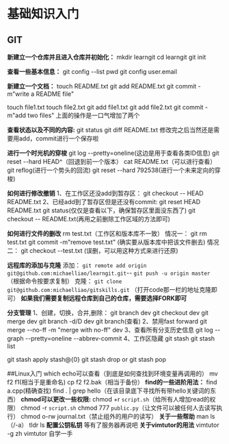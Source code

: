  # 基础知识入门
## GIT
__新建立一个仓库并且进入仓库并初始化：__
mkdir learngit
cd learngit
git init

__查看一些基本信息：__
git config --list
pwd
git config user.email

__新建立一个文档：__
touch README.txt
git add README.txt
git commit -m"write a README file"

touch file1.txt
touch file2.txt
git add file1.txt
git add file2.txt
git commit -m"add two files"
上面的操作是一口气增加了两个

__查看状态以及不同的内容:__
git status
git diff README.txt
修改完之后当然还是需要用add，commit进行一个保存啦

__进行一个时光机的穿梭__
git log --pretty=oneline(这边是用于查看各类ID信息)
git reset --hard HEAD^（回退到前一个版本）
cat README.txt（可以进行查看）
git reflog(进行一个势头的回流)
git reset --hard 792538(进行一个未来定向的穿梭)

__如何进行修改撤销__
1、在工作区还没add到暂存区：
git checkout -- HEAD README.txt
2、已经add到了暂存区但是还没有commit:
git reset HEAD README.txt
git status(仅仅是查看以下，确保暂存区里面没东西了)
git checkout -- README.txt(再用之前删除工作区域的方法即可)

__如何进行文件的删改__
rm test.txt（工作区和版本库不一致）
情况一：
git rm test.txt
git commit -m"remove test.txt"
(确实要从版本库中把该文件删去)
情况二：
git checkout --test.txt
(误删，可以用这种方式来进行还原)

__远程库的添加与克隆__
添加：
`git remote add origin git@github.com:michaelliao/learngit.git`--
`git push -u origin master`
（根据命令按要求复制）
克隆：
`git clone git@github.com:michaelliao/gitskills.git`
（打开code那一栏的地址克隆即可）
__如果我们需要复制远程仓库到自己的仓库，需要选择FORK即可__

__分支管理__
1、创建，切换，合并,删除：
git branch dev
git checkout dev
git merge dev
git branch -d/D dev
git branch(查看)
2、禁用fast forward
git merge --no-ff -m "merge with no-ff" dev
3、查看所有分支历史信息
git log --graph --pretty=oneline --abbrev-commit
4、工作区隐藏
git stash
git stash list

git stash apply stash@{0}
git stash drop
or
git stash pop 

##Linux入门
which echo可以查看（到底是如何查找到环境变量再调用的）
mv f2 f1(相当于是重命名)
cp f2 f2.bak（相当于备份）
__find的一些进阶用法：__
find a.cpp(精确查找)
find . | grep hello（在该目录底下寻找所有带hello关键词的东西）
__chmod可以更改一些权限:__
chmod +r `script.sh`（给所有人增加read的权限）
chmod -r `script.sh`
chmod 777 `public.py`（让文件可以被任何人去读写执行）
chmod o-rw journal.txt（禁止组外的用户的读写）
__关于一些帮助__
man ls（/-a）
tldr ls
__配置公钥私钥__
等有了服务器再说吧
__关于vimtutor的用法__
vimtutor -g zh
vimtutor 自学一手


